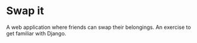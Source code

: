 # Swap it

A web application where friends can swap their belongings. 
An exercise to get familiar with Django.
